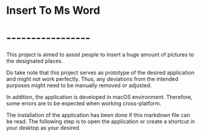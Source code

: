 # Insert To Ms Word
# -----------------

This project is aimed to assist people to insert a huge amount of pictures to the designated places.

Do take note that this project serves as prototype of the desired application and might not work perfectly. Thus, any deviations from the intended purposes might need to be manually removed or adjusted.

In addition, the application is developed in macOS environment. Therefore, some errors are to be expected when working cross-platform.

The installation of the application has been done if this markdown file can be read. The following step is to open the application or create a shortcut in your desktop as your desired.